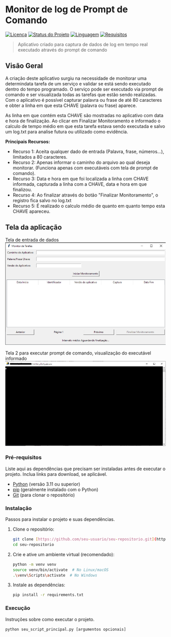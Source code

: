 # Monitor de log de Prompt de Comando

[![Licença](https://img.shields.io/badge/License-MIT-yellow.svg)](https://opensource.org/licenses/MIT)
[![Status do Projeto](https://img.shields.io/badge/Status-Concluído-brightgreen.svg)](#status-do-projeto)
[![Linguagem](https://img.shields.io/badge/Python-3.11+-blue.svg)](https://www.python.org/)
[![Requisitos](https://img.shields.io/badge/Dependências-Atualizadas-brightgreen.svg)](#requirements.txt)

> Aplicativo criado para captura de dados de log em tempo real executado através do prompt de comando

## Visão Geral

A criação deste aplicativo surgiu na necessidade de monitorar uma determindata tarefa de um serviço e validar se está sendo executado dentro do tempo programado. O serviço pode ser executado via prompt de comando e ser visualizada todas as tarefas que estão sendo realizadas. Com o aplicativo é possível capturar palavra ou frase de até 80 caracteres e obter a linha em que esta CHAVE (palavra ou frase) aparece. 

As linha em que contém esta CHAVE são mostradas no aplicativo com data e hora de finalização. Ao clicar em Finalizar Monitoramento e informado o calculo de tempo médio em que esta tarefa estava sendo executada e salvo um log.txt para analise futura ou utilizado como evidência.

**Principais Recursos:**

* Recurso 1: Aceita qualquer dado de entrada (Palavra, frase, números...), limitados a 80 caracteres.
* Recurso 2: Apenas informar o caminho do arquivo ao qual deseja monitorar. (Funciona apenas com executáveis com tela de prompt de comando).
* Recurso 3: Data e hora em que foi localizada a linha com CHAVE informada, capturada a linha com a CHAVE, data e hora em que finalizou.
* Recurso 4: Ao finalizar através do botão "Finalizar Monitoramento", o registro fica salvo no log.txt
* Recurso 5: É realizado o calculo médio de quanto em quanto tempo esta CHAVE apareceu.

## Tela da aplicação
Tela de entrada de dados
![alt text](image.png)

Tela 2 para executar prompt de comando, visualização do executável informado
![alt text](image-1.png)


### Pré-requisitos

Liste aqui as dependências que precisam ser instaladas antes de executar o projeto. Inclua links para download, se aplicável.

* [Python](https://www.python.org/downloads/) (versão 3.11 ou superior)
* [pip](https://pip.pypa.io/en/stable/installing/) (geralmente instalado com o Python)
* [Git](https://git-scm.com/downloads) (para clonar o repositório)

### Instalação

Passos para instalar o projeto e suas dependências.

1.  Clone o repositório:
    ```bash
    git clone [https://github.com/seu-usuario/seu-repositorio.git](https://github.com/seu-usuario/seu-repositorio.git)
    cd seu-repositorio
    ```

2.  Crie e ative um ambiente virtual (recomendado):
    ```bash
    python -m venv venv
    source venv/bin/activate  # No Linux/macOS
    .\venv\Scripts\activate  # No Windows
    ```

3.  Instale as dependências:
    ```bash
    pip install -r requirements.txt
    ```

### Execução

Instruções sobre como executar o projeto.

```bash
python seu_script_principal.py [argumentos opcionais]